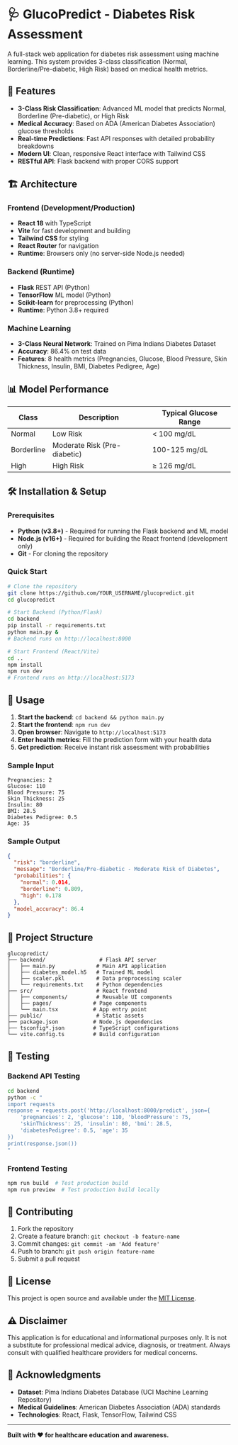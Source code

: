 # 🩺 GlucoPredict - Diabetes Risk Assessment

A full-stack web application for diabetes risk assessment using machine learning. This system provides 3-class classification (Normal, Borderline/Pre-diabetic, High Risk) based on medical health metrics.

## 🚀 Features

- **3-Class Risk Classification**: Advanced ML model that predicts Normal, Borderline (Pre-diabetic), or High Risk
- **Medical Accuracy**: Based on ADA (American Diabetes Association) glucose thresholds
- **Real-time Predictions**: Fast API responses with detailed probability breakdowns
- **Modern UI**: Clean, responsive React interface with Tailwind CSS
- **RESTful API**: Flask backend with proper CORS support

## 🏗️ Architecture

### Frontend (Development/Production)
- **React 18** with TypeScript
- **Vite** for fast development and building
- **Tailwind CSS** for styling
- **React Router** for navigation
- **Runtime**: Browsers only (no server-side Node.js needed)

### Backend (Runtime)
- **Flask** REST API (Python)
- **TensorFlow** ML model (Python)
- **Scikit-learn** for preprocessing (Python)
- **Runtime**: Python 3.8+ required

### Machine Learning
- **3-Class Neural Network**: Trained on Pima Indians Diabetes Dataset
- **Accuracy**: 86.4% on test data
- **Features**: 8 health metrics (Pregnancies, Glucose, Blood Pressure, Skin Thickness, Insulin, BMI, Diabetes Pedigree, Age)

## 📊 Model Performance

| Class | Description | Typical Glucose Range |
|-------|-------------|----------------------|
| Normal | Low Risk | < 100 mg/dL |
| Borderline | Moderate Risk (Pre-diabetic) | 100-125 mg/dL |
| High | High Risk | ≥ 126 mg/dL |

## 🛠️ Installation & Setup

### Prerequisites
- **Python (v3.8+)** - Required for running the Flask backend and ML model
- **Node.js (v16+)** - Required for building the React frontend (development only)
- **Git** - For cloning the repository

### Quick Start
```bash
# Clone the repository
git clone https://github.com/YOUR_USERNAME/glucopredict.git
cd glucopredict

# Start Backend (Python/Flask)
cd backend
pip install -r requirements.txt
python main.py &
# Backend runs on http://localhost:8000

# Start Frontend (React/Vite)
cd ..
npm install
npm run dev
# Frontend runs on http://localhost:5173
```

## 🔧 Usage

1. **Start the backend**: `cd backend && python main.py`
2. **Start the frontend**: `npm run dev`
3. **Open browser**: Navigate to `http://localhost:5173`
4. **Enter health metrics**: Fill the prediction form with your health data
5. **Get prediction**: Receive instant risk assessment with probabilities

### Sample Input
```
Pregnancies: 2
Glucose: 110
Blood Pressure: 75
Skin Thickness: 25
Insulin: 80
BMI: 28.5
Diabetes Pedigree: 0.5
Age: 35
```

### Sample Output
```json
{
  "risk": "borderline",
  "message": "Borderline/Pre-diabetic - Moderate Risk of Diabetes",
  "probabilities": {
    "normal": 0.014,
    "borderline": 0.809,
    "high": 0.178
  },
  "model_accuracy": 86.4
}
```

## 📁 Project Structure

```
glucopredict/
├── backend/                 # Flask API server
│   ├── main.py             # Main API application
│   ├── diabetes_model.h5   # Trained ML model
│   ├── scaler.pkl          # Data preprocessing scaler
│   └── requirements.txt    # Python dependencies
├── src/                    # React frontend
│   ├── components/         # Reusable UI components
│   ├── pages/             # Page components
│   └── main.tsx           # App entry point
├── public/                 # Static assets
├── package.json           # Node.js dependencies
├── tsconfig*.json         # TypeScript configurations
└── vite.config.ts         # Build configuration
```

## 🧪 Testing

### Backend API Testing
```bash
cd backend
python -c "
import requests
response = requests.post('http://localhost:8000/predict', json={
    'pregnancies': 2, 'glucose': 110, 'bloodPressure': 75,
    'skinThickness': 25, 'insulin': 80, 'bmi': 28.5,
    'diabetesPedigree': 0.5, 'age': 35
})
print(response.json())
"
```

### Frontend Testing
```bash
npm run build  # Test production build
npm run preview  # Test production build locally
```

## 🤝 Contributing

1. Fork the repository
2. Create a feature branch: `git checkout -b feature-name`
3. Commit changes: `git commit -am 'Add feature'`
4. Push to branch: `git push origin feature-name`
5. Submit a pull request

## 📄 License

This project is open source and available under the [MIT License](LICENSE).

## ⚠️ Disclaimer

This application is for educational and informational purposes only. It is not a substitute for professional medical advice, diagnosis, or treatment. Always consult with qualified healthcare providers for medical concerns.

## 🙏 Acknowledgments

- **Dataset**: Pima Indians Diabetes Database (UCI Machine Learning Repository)
- **Medical Guidelines**: American Diabetes Association (ADA) standards
- **Technologies**: React, Flask, TensorFlow, Tailwind CSS

---

**Built with ❤️ for healthcare education and awareness.**